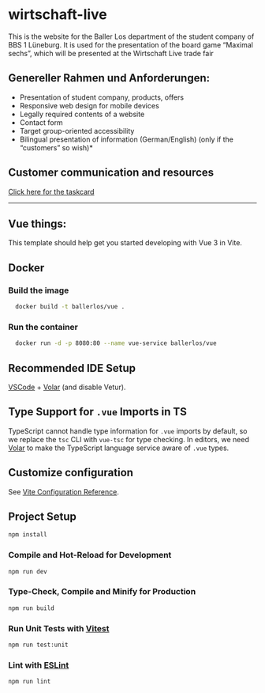 # wirtschaft-live
This is the website for the Baller Los department of the student company of BBS 1 Lüneburg.
It is used for the presentation of the board game “Maximal sechs”, which will be presented at the Wirtschaft Live trade fair

## Genereller Rahmen und Anforderungen:
- Presentation of student company, products, offers
- Responsive web design for mobile devices
- Legally required contents of a website
- Contact form
- Target group-oriented accessibility
- Bilingual presentation of information (German/English) (only if the “customers” so wish)*

## Customer communication and resources
[Click here for the taskcard](https://bbs1-lueneburg.taskcards.app/#/board/d7e57835-06b7-4607-84d1-95c4b00c0c19/view?token=3122f675-a3ab-487d-8ee7-cc967a5bdaf4) 

---

## Vue things:

This template should help get you started developing with Vue 3 in Vite.

## Docker
### Build the image
```sh
  docker build -t ballerlos/vue .
```
### Run the container
```sh
  docker run -d -p 8080:80 --name vue-service ballerlos/vue
```

## Recommended IDE Setup

[VSCode](https://code.visualstudio.com/) + [Volar](https://marketplace.visualstudio.com/items?itemName=Vue.volar) (and disable Vetur).

## Type Support for `.vue` Imports in TS

TypeScript cannot handle type information for `.vue` imports by default, so we replace the `tsc` CLI with `vue-tsc` for type checking. In editors, we need [Volar](https://marketplace.visualstudio.com/items?itemName=Vue.volar) to make the TypeScript language service aware of `.vue` types.

## Customize configuration

See [Vite Configuration Reference](https://vitejs.dev/config/).

## Project Setup

```sh
npm install
```

### Compile and Hot-Reload for Development

```sh
npm run dev
```

### Type-Check, Compile and Minify for Production

```sh
npm run build
```

### Run Unit Tests with [Vitest](https://vitest.dev/)

```sh
npm run test:unit
```

### Lint with [ESLint](https://eslint.org/)

```sh
npm run lint
```
